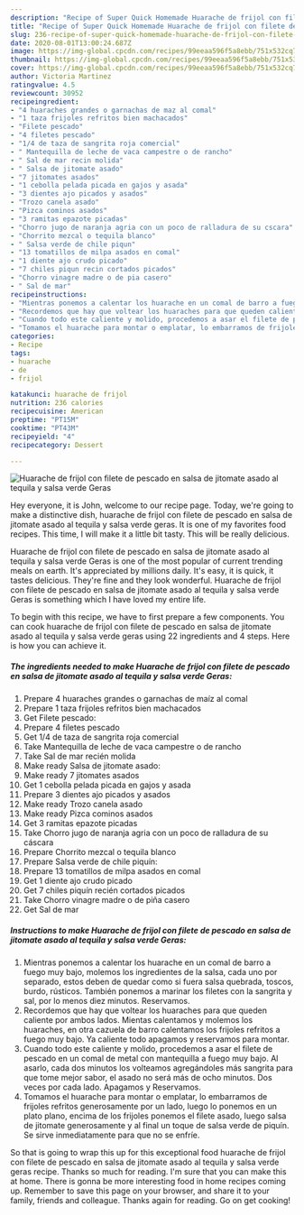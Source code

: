 ```yaml
---
description: "Recipe of Super Quick Homemade Huarache de frijol con filete de pescado en salsa de jitomate asado al tequila y salsa verde Geras"
title: "Recipe of Super Quick Homemade Huarache de frijol con filete de pescado en salsa de jitomate asado al tequila y salsa verde Geras"
slug: 236-recipe-of-super-quick-homemade-huarache-de-frijol-con-filete-de-pescado-en-salsa-de-jitomate-asado-al-tequila-y-salsa-verde-geras
date: 2020-08-01T13:00:24.687Z
image: https://img-global.cpcdn.com/recipes/99eeaa596f5a8ebb/751x532cq70/huarache-de-frijol-con-filete-de-pescado-en-salsa-de-jitomate-asado-al-tequila-y-salsa-verde-geras-foto-principal.jpg
thumbnail: https://img-global.cpcdn.com/recipes/99eeaa596f5a8ebb/751x532cq70/huarache-de-frijol-con-filete-de-pescado-en-salsa-de-jitomate-asado-al-tequila-y-salsa-verde-geras-foto-principal.jpg
cover: https://img-global.cpcdn.com/recipes/99eeaa596f5a8ebb/751x532cq70/huarache-de-frijol-con-filete-de-pescado-en-salsa-de-jitomate-asado-al-tequila-y-salsa-verde-geras-foto-principal.jpg
author: Victoria Martinez
ratingvalue: 4.5
reviewcount: 30952
recipeingredient:
- "4 huaraches grandes o garnachas de maz al comal"
- "1 taza frijoles refritos bien machacados"
- "Filete pescado"
- "4 filetes pescado"
- "1/4 de taza de sangrita roja comercial"
- " Mantequilla de leche de vaca campestre o de rancho"
- " Sal de mar recin molida"
- " Salsa de jitomate asado"
- "7 jitomates asados"
- "1 cebolla pelada picada en gajos y asada"
- "3 dientes ajo picados y asados"
- "Trozo canela asado"
- "Pizca cominos asados"
- "3 ramitas epazote picadas"
- "Chorro jugo de naranja agria con un poco de ralladura de su cscara"
- "Chorrito mezcal o tequila blanco"
- " Salsa verde de chile piqun"
- "13 tomatillos de milpa asados en comal"
- "1 diente ajo crudo picado"
- "7 chiles piqun recin cortados picados"
- "Chorro vinagre madre o de pia casero"
- " Sal de mar"
recipeinstructions:
- "Mientras ponemos a calentar los huarache en un comal de barro a fuego muy bajo, molemos los ingredientes de la salsa, cada uno por separado, estos deben de quedar como si fuera salsa quebrada, toscos, burdo, rústicos. También ponemos a marinar los filetes con la sangrita y sal, por lo menos diez minutos. Reservamos."
- "Recordemos que hay que voltear los huaraches para que queden caliente por ambos lados. Mientas calentamos y molemos los huaraches, en otra cazuela de barro calentamos los frijoles refritos a fuego muy bajo. Ya caliente todo apagamos y reservamos para montar."
- "Cuando todo este caliente y molido, procedemos a asar el filete de pescado en un comal de metal con mantequilla a fuego muy bajo. Al asarlo, cada dos minutos los volteamos agregándoles más sangrita para que tome mejor sabor, el asado no será más de ocho minutos. Dos veces por cada lado. Apagamos y Reservamos."
- "Tomamos el huarache para montar o emplatar, lo embarramos de frijoles refritos generosamente por un lado, luego lo ponemos en un plato plano, encima de los frijoles ponemos el filete asado, luego salsa de jitomate generosamente y al final un toque de salsa verde de piquín. Se sirve inmediatamente para que no se enfríe."
categories:
- Recipe
tags:
- huarache
- de
- frijol

katakunci: huarache de frijol 
nutrition: 236 calories
recipecuisine: American
preptime: "PT15M"
cooktime: "PT43M"
recipeyield: "4"
recipecategory: Dessert

---
```



![Huarache de frijol con filete de pescado en salsa de jitomate asado al tequila y salsa verde Geras](https://img-global.cpcdn.com/recipes/99eeaa596f5a8ebb/751x532cq70/huarache-de-frijol-con-filete-de-pescado-en-salsa-de-jitomate-asado-al-tequila-y-salsa-verde-geras-foto-principal.jpg)

Hey everyone, it is John, welcome to our recipe page. Today, we're going to make a distinctive dish, huarache de frijol con filete de pescado en salsa de jitomate asado al tequila y salsa verde geras. It is one of my favorites food recipes. This time, I will make it a little bit tasty. This will be really delicious.

Huarache de frijol con filete de pescado en salsa de jitomate asado al tequila y salsa verde Geras is one of the most popular of current trending meals on earth. It's appreciated by millions daily. It's easy, it is quick, it tastes delicious. They're fine and they look wonderful. Huarache de frijol con filete de pescado en salsa de jitomate asado al tequila y salsa verde Geras is something which I have loved my entire life.




To begin with this recipe, we have to first prepare a few components. You can cook huarache de frijol con filete de pescado en salsa de jitomate asado al tequila y salsa verde geras using 22 ingredients and 4 steps. Here is how you can achieve it.

<!--inarticleads1-->

##### The ingredients needed to make Huarache de frijol con filete de pescado en salsa de jitomate asado al tequila y salsa verde Geras:

1. Prepare 4 huaraches grandes o garnachas de maíz al comal
1. Prepare 1 taza frijoles refritos bien machacados
1. Get Filete pescado:
1. Prepare 4 filetes pescado
1. Get 1/4 de taza de sangrita roja comercial
1. Take  Mantequilla de leche de vaca campestre o de rancho
1. Take  Sal de mar recién molida
1. Make ready  Salsa de jitomate asado:
1. Make ready 7 jitomates asados
1. Get 1 cebolla pelada picada en gajos y asada
1. Prepare 3 dientes ajo picados y asados
1. Make ready Trozo canela asado
1. Make ready Pizca cominos asados
1. Get 3 ramitas epazote picadas
1. Take Chorro jugo de naranja agria con un poco de ralladura de su cáscara
1. Prepare Chorrito mezcal o tequila blanco
1. Prepare  Salsa verde de chile piquín:
1. Prepare 13 tomatillos de milpa asados en comal
1. Get 1 diente ajo crudo picado
1. Get 7 chiles piquín recién cortados picados
1. Take Chorro vinagre madre o de piña casero
1. Get  Sal de mar




<!--inarticleads2-->

##### Instructions to make Huarache de frijol con filete de pescado en salsa de jitomate asado al tequila y salsa verde Geras:

1. Mientras ponemos a calentar los huarache en un comal de barro a fuego muy bajo, molemos los ingredientes de la salsa, cada uno por separado, estos deben de quedar como si fuera salsa quebrada, toscos, burdo, rústicos. También ponemos a marinar los filetes con la sangrita y sal, por lo menos diez minutos. Reservamos.
1. Recordemos que hay que voltear los huaraches para que queden caliente por ambos lados. Mientas calentamos y molemos los huaraches, en otra cazuela de barro calentamos los frijoles refritos a fuego muy bajo. Ya caliente todo apagamos y reservamos para montar.
1. Cuando todo este caliente y molido, procedemos a asar el filete de pescado en un comal de metal con mantequilla a fuego muy bajo. Al asarlo, cada dos minutos los volteamos agregándoles más sangrita para que tome mejor sabor, el asado no será más de ocho minutos. Dos veces por cada lado. Apagamos y Reservamos.
1. Tomamos el huarache para montar o emplatar, lo embarramos de frijoles refritos generosamente por un lado, luego lo ponemos en un plato plano, encima de los frijoles ponemos el filete asado, luego salsa de jitomate generosamente y al final un toque de salsa verde de piquín. Se sirve inmediatamente para que no se enfríe.




So that is going to wrap this up for this exceptional food huarache de frijol con filete de pescado en salsa de jitomate asado al tequila y salsa verde geras recipe. Thanks so much for reading. I'm sure that you can make this at home. There is gonna be more interesting food in home recipes coming up. Remember to save this page on your browser, and share it to your family, friends and colleague. Thanks again for reading. Go on get cooking!
